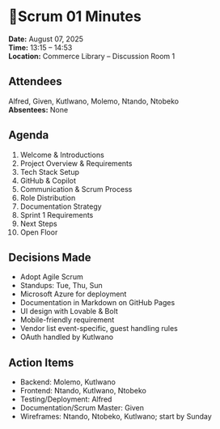 # 📝Scrum 01 Minutes

**Date:** August 07, 2025  
**Time:** 13:15 – 14:53  
**Location:** Commerce Library – Discussion Room 1  

## Attendees
Alfred, Given, Kutlwano, Molemo, Ntando, Ntobeko  
**Absentees:** None  

## Agenda
1. Welcome & Introductions
2. Project Overview & Requirements
3. Tech Stack Setup
4. GitHub & Copilot
5. Communication & Scrum Process
6. Role Distribution
7. Documentation Strategy
8. Sprint 1 Requirements
9. Next Steps
10. Open Floor

## Decisions Made
- Adopt Agile Scrum
- Standups: Tue, Thu, Sun
- Microsoft Azure for deployment
- Documentation in Markdown on GitHub Pages
- UI design with Lovable & Bolt
- Mobile-friendly requirement
- Vendor list event-specific, guest handling rules
- OAuth handled by Kutlwano

## Action Items
- Backend: Molemo, Kutlwano
- Frontend: Ntando, Kutlwano, Ntobeko
- Testing/Deployment: Alfred
- Documentation/Scrum Master: Given
- Wireframes: Ntando, Ntobeko, Kutlwano; start by Sunday
